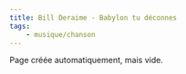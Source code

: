 ```yaml
---
title: Bill Deraime - Babylon tu déconnes
tags:
    - musique/chanson
---
```


Page créée automatiquement, mais vide.
